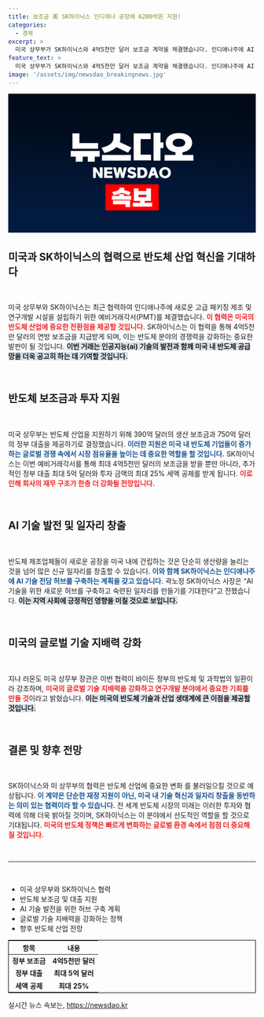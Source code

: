 ```yaml
---
title: 보조금 美 SK하이닉스 인디애나 공장에 6200억원 지원!
categories:
  - 경제
excerpt: >
  미국 상무부가 SK하이닉스와 4억5천만 달러 보조금 계약을 체결했습니다. 인디애나주에 AI 메모리 패키징 공장을 설립하며, 글로벌 반도체 공급망을 강화할 기회로 주목받고 있습니다.
feature_text: >
  미국 상무부가 SK하이닉스와 4억5천만 달러 보조금 계약을 체결했습니다. 인디애나주에 AI 메모리 패키징 공장을 설립하며, 글로벌 반도체 공급망을 강화할 기회로 주목받고 있습니다.
image: '/assets/img/newsdao_breakingnews.jpg'
---
```


<p><img src="/assets/img/newsdao_breakingnews.jpg" alt="cryptoinkorea 속보" /></p>

<h2 data-ke-size="size26">미국과 SK하이닉스의 협력으로 반도체 산업 혁신을 기대하다</h2>

<p data-ke-size="size16">&nbsp;</p>

<p>미국 상무부와 SK하이닉스는 최근 협력하여 인디애나주에 새로운 고급 패키징 제조 및 연구개발 시설을 설립하기 위한 예비거래각서(PMT)를 체결했습니다. <b><span style="color: #ee2323;">이 협력은 미국의 반도체 산업에 중요한 전환점을 제공할 것입니다.</span></b> SK하이닉스는 이 협력을 통해 4억5천만 달러의 연방 보조금을 지급받게 되며, 이는 반도체 분야의 경쟁력을 강화하는 중요한 발판이 될 것입니다. <b><span style="background-color: #21538527;">이번 거래는 인공지능(ai) 기술의 발전과 함께 미국 내 반도체 공급망을 더욱 공고히 하는 데 기여할 것입니다.</span></b></p>

<p data-ke-size="size16">&nbsp;</p>

<h2 data-ke-size="size26">반도체 보조금과 투자 지원</h2>

<p data-ke-size="size16">&nbsp;</p>

<p>미국 상무부는 반도체 산업을 지원하기 위해 390억 달러의 생산 보조금과 750억 달러의 정부 대출을 제공하기로 결정했습니다. <b><span style="color: #1a5490;">이러한 지원은 미국 내 반도체 기업들이 증가하는 글로벌 경쟁 속에서 시장 점유율을 높이는 데 중요한 역할을 할 것입니다.</span></b> SK하이닉스는 이번 예비거래각서를 통해 최대 4억5천만 달러의 보조금을 받을 뿐만 아니라, 추가적인 정부 대출 최대 5억 달러와 투자 금액의 최대 25% 세액 공제를 받게 됩니다. <b><span style="color: #ee2323;">이로 인해 회사의 재무 구조가 한층 더 강화될 전망입니다.</span></b></p>

<p data-ke-size="size16">&nbsp;</p>

<h2 data-ke-size="size26">AI 기술 발전 및 일자리 창출</h2>

<p data-ke-size="size16">&nbsp;</p>

<p>반도체 제조업체들이 새로운 공장을 미국 내에 건립하는 것은 단순히 생산량을 늘리는 것을 넘어 많은 신규 일자리를 창출할 수 있습니다. <b><span style="color: #1a5490;">이와 함께 SK하이닉스는 인디애나주에 AI 기술 전담 허브를 구축하는 계획을 갖고 있습니다.</span></b> 곽노정 SK하이닉스 사장은 “AI 기술을 위한 새로운 허브를 구축하고 숙련된 일자리를 만들기를 기대한다”고 전했습니다. <b><span style="background-color: #21538527;">이는 지역 사회에 긍정적인 영향을 미칠 것으로 보입니다.</span></b></p>

<p data-ke-size="size16">&nbsp;</p>

<h2 data-ke-size="size26">미국의 글로벌 기술 지배력 강화</h2>

<p data-ke-size="size16">&nbsp;</p>

<p>지나 러몬도 미국 상무부 장관은 이번 협력이 바이든 정부의 반도체 및 과학법의 일환이라 강조하며, <b><span style="color: #ee2323;">미국의 글로벌 기술 지배력을 강화하고 연구개발 분야에서 중요한 기회를 만들 것</span></b>이라고 밝혔습니다. <b><span style="background-color: #21538527;">이는 미국의 반도체 기술과 산업 생태계에 큰 이점을 제공할 것입니다.</span></b></p>

<p data-ke-size="size16">&nbsp;</p>

<h2 data-ke-size="size26">결론 및 향후 전망</h2>

<p data-ke-size="size16">&nbsp;</p>

<p>SK하이닉스와 미 상무부의 협력은 반도체 산업에 중요한 변화 를 불러일으킬 것으로 예상됩니다. <b><span style="color: #1a5490;">이 계약은 단순한 재정 지원이 아닌, 미국 내 기술 혁신과 일자리 창출을 동반하는 의미 있는 협력이라 할 수 있습니다.</span></b> 전 세계 반도체 시장의 미래는 이러한 투자와 협력에 의해 더욱 밝아질 것이며, SK하이닉스는 이 분야에서 선도적인 역할을 할 것으로 기대됩니다. <b><span style="color: #ee2323;">미국의 반도체 정책은 빠르게 변화하는 글로벌 환경 속에서 점점 더 중요해질 것입니다.</span></b></p>

<p data-ke-size="size16">&nbsp;</p>

<hr>

<p data-ke-size="size16">&nbsp;</p>

<ul>
  <li>미국 상무부와 SK하이닉스 협력</li>
  <li>반도체 보조금 및 대출 지원</li>
  <li>AI 기술 발전을 위한 허브 구축 계획</li>
  <li>글로벌 기술 지배력을 강화하는 정책</li>
  <li>향후 반도체 산업 전망</li>
</ul>

<p data-ke-size="size16"></p>

<table style="border-collapse: collapse; width: 100%; border: 1px solid black;">
  <thead>
    <tr>
      <th style="text-align: center;">항목</th>
      <th style="text-align: center;">내용</th>
    </tr>
  </thead>
  <tbody>
    <tr>
      <td style="text-align: center; height: 17px;"><b>정부 보조금</b></td>
      <td style="text-align: center; height: 17px;"><b>4억5천만 달러</b></td>
    </tr>
    <tr>
      <td style="text-align: center; height: 17px;"><b>정부 대출</b></td>
      <td style="text-align: center; height: 17px;"><b>최대 5억 달러</b></td>
    </tr>
    <tr>
      <td style="text-align: center; height: 17px;"><b>세액 공제</b></td>
      <td style="text-align: center; height: 17px;"><b>최대 25%</b></td>
    </tr>
  </tbody>
</table>
실시간 뉴스 속보는, <a href="https://newsdao.kr" rel="dofollow">https://newsdao.kr</a>


